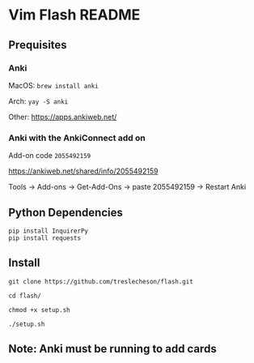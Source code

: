 # Vim Flash README

## Prequisites

### Anki 
MacOS: ```brew install anki```

Arch: ```yay -S anki```

Other: https://apps.ankiweb.net/

### Anki with the AnkiConnect add on

Add-on code ```2055492159```  

https://ankiweb.net/shared/info/2055492159

Tools -> Add-ons -> Get-Add-Ons -> paste 2055492159 -> Restart Anki

## Python Dependencies

```
pip install InquirerPy
pip install requests
```


## Install
```
git clone https://github.com/treslecheson/flash.git

cd flash/

chmod +x setup.sh

./setup.sh
```
## Note: Anki must be running to add cards
